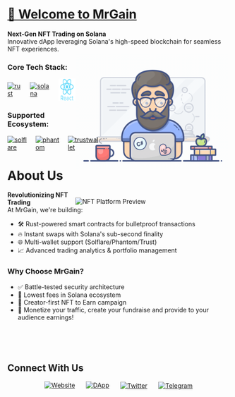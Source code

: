<!-- Intro  -->
<h1 align="left">
  <a href="#-welcome-to-mrgain">🚀 Welcome to MrGain</a>
</h1>

**Next-Gen NFT Trading on Solana**  
Innovative dApp leveraging Solana's high-speed blockchain for seamless NFT experiences.
<img align="right" width="350" src="/assets/programmer.gif" alt="Coding gif" style="margin-top: 20px" />

<!-- Tech Stack  -->
<h3 align="left">Core Tech Stack:</h3>
<p align="left" style="display: flex; align-items: center; gap: 20px"> 
  <a href="https://www.rust-lang.org/" target="_blank">
    <img src="https://www.rust-lang.org/static/images/rust-logo-blk.svg" alt="rust" width="60" height="60" style="vertical-align: middle" />
  </a>
  <a href="https://solana.com/" target="_blank">
    <img src="https://cryptologos.cc/logos/solana-sol-logo.svg" alt="solana" width="50" height="50" style="vertical-align: middle" />
  </a>
  <a href="https://reactjs.org/" target="_blank">
    <img src="https://raw.githubusercontent.com/devicons/devicon/master/icons/react/react-original-wordmark.svg" alt="react" width="50" height="50" style="vertical-align: middle" />
  </a>
</p>

<!-- Ecosystem  -->
<h3 align="left">Supported Ecosystem:</h3>
<p align="left" style="display: flex; align-items: center; gap: 15px">
  <a href="https://solflare.com/" target="_blank">
    <img src="https://i.ibb.co/CRmdxZW/solflare.png" alt="solflare" width="50" height="50" style="vertical-align: middle" />
  </a>
  <a href="https://phantom.app/" target="_blank">
    <img src="https://i.ibb.co/KzqD0bc4/phantom.png" alt="phantom" width="50" height="50" style="vertical-align: middle" />
  </a>
  <a href="https://trustwallet.com/" target="_blank">
    <img src="https://trustwallet.com/assets/images/media/assets/TWT.png" alt="trustwallet" width="50" height="50" style="vertical-align: middle" />
  </a>
</p>

<!-- About Section -->
# About Us

<p>
 <img align="right" width="350" src="/assets/nft-animation.gif" alt="NFT Platform Preview" style="margin-top: 15px" />

**Revolutionizing NFT Trading**  
At MrGain, we're building:
- 🛠️ Rust-powered smart contracts for bulletproof transactions
- 🔥 Instant swaps with Solana's sub-second finality
- 🌐 Multi-wallet support (Solflare/Phantom/Trust)
- 📈 Advanced trading analytics & portfolio management

### Why Choose MrGain?
- ✅ Battle-tested security architecture
- 💸 Lowest fees in Solana ecosystem
- 🎨 Creator-first NFT to Earn campaign
- 🤖 Monetize your traffic, create your fundraise and provide to your audience earnings!

</p>

<br/><br/><br/>

## Connect With Us

<p align="center" style="display: flex; justify-content: center; align-items: center; gap: 25px">
 <a href="https://mrgain.io" target="_blank">
  <img src="https://i.ibb.co/rK0p0mf9/internet.png" alt="Website" width="78" height="45" style="object-fit: contain" />
 </a>
 <a href="https://app.mrgain.io" target="_blank">
  <img src="https://i.ibb.co/rK0p0mf9/internet.png" alt="DApp" width="78" height="45" style="object-fit: contain" />
 </a>
 <a href="https://twitter.com/MrGainSol" target="_blank">
  <img src="https://i.ibb.co/Q3pKmNL2/twitter.png" alt="Twitter" width="60" height="60" style="vertical-align: middle" />
 </a>
 <a href="https://t.me/mrgainofficial" target="_blank">
  <img src="https://i.ibb.co/GvC4CX7Q/telegram.png" alt="Telegram" width="60" height="60" style="vertical-align: middle" />
 </a>
</p>
